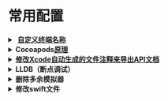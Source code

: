 # 常用配置

<details>
<summary>
  <b><a href="http://benjaminwhx.com/2016/04/03/%E5%A6%82%E4%BD%95%E5%AE%9A%E5%88%B6%E4%BD%A0%E7%9A%84Mac%E7%BB%88%E7%AB%AF%E6%8F%90%E7%A4%BA%E5%90%8D/">自定义终端名称</a></b>
</summary>

</details>

<details>
<summary>
  <b>Cocoapods<a href="https://objccn.io/issue-6-4/">原理</a></b>
</summary>

```ruby
卸载当前版本
sudo gem uninstall cocoapods

下载旧版本
sudo gem install cocoapods -v 0.25.0
```
</details>


<details>
<summary>
  <b>
    <a href="http://www.jianshu.com/p/d0c7d9040c93">
      修改Xcode自动生成的文件注释来导出API文档
    </a>
  </b>
</summary>

```
open /Applications/Xcode.app/Contents/Developer/Platforms/iPhoneOS.platform/Developer/Library/Xcode/Templates/File\ Templates/Source
```
</details>


<details>
  <summary><b>LLDB（断点调试）</b></summary>
    <ul>
      <li><a href="http://www.jianshu.com/p/8e9fc9a8ab78">iOS开发断点调试高级技巧</a></li>
      <li><a href="https://objccn.io/issue-19-2/">与调试器共舞 - LLDB 的华尔兹</a></li>
      <li>http://www.imlifengfeng.com/blog/?p=622</li>
      <li><a href="https://mp.weixin.qq.com/s?__biz=MzUxMzcxMzE5Ng==&mid=2247488196&amp;idx=1&amp;sn=5b8bb5fe650ddbdff803c7a50f7dbfaf&source=41#wechat_redirect">你知道怎么用LLDB调试Swift吗？</a></li>
    </ul>
</details>


<details>
    <summary>
      <b>删除多余模拟器</b>
    </summary>

```
open /Library/Developer/CoreSimulator/Profiles/Runtimes
open /Users/你电脑的名字/Library/Developer/Xcode/iOS\ DeviceSupport
```
</details>


<details>
    <summary>
       <b>修改swift文件</b>
    </summary>

```
open /Applications/Xcode.app/Contents/Developer/Library/Xcode/Templates/File\ Templates/Source/Swift\ File.xctemplate

open /Applications/Xcode.app/Contents/Developer/Platforms/iPhoneOS.platform/Developer/Library/Xcode/Templates/File\ Templates/Source/Cocoa\ Touch\ Class.xctemplate/UIViewControllerSwift
```
</details>
